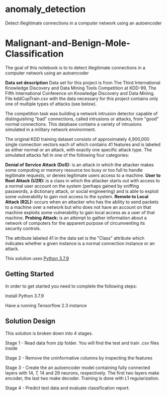 # anomaly_detection
Detect illegitimate connections in a computer network using an autoencoder

# Malignant-and-Benign-Mole-Classification

The goal of this notebook is to to detect illegitimate connections in a computer network using an autoencoder

**Data set description**
Data set for this project is from The Third International Knowledge Discovery and Data Mining Tools Competition at KDD-99, The Fifth International Conference on Knowledge Discovery and Data Mining. File kddCupTrain.csv with the data necessary for this project contains only one of multiple types of attacks (see below).

The competition task was building a network intrusion detector capable of distinguishing "bad" connections, called intrusions or attacks, from "good" normal connections. This database contains a variety of intrusions simulated in a military network environment.

The original KDD training dataset consists of approximately 4,900,000 single connection vectors each of which contains 41 features and is labeled as either normal or an attack, with exactly one specific attack type. The simulated attacks fall in one of the following four categories:

**Denial of Service Attack (DoS):** is an attack in which the attacker makes some computing or memory resource too busy or too full to handle legitimate requests, or denies legitimate users access to a machine.
**User to Root Attack (U2R):** is a class in which the attacker starts out with access to a normal user account on the system (perhaps gained by sniffing passwords, a dictionary attack, or social engineering) and is able to exploit some vulnerability to gain root access to the system.
**Remote to Local Attack (R2L):** occurs when an attacker who has the ability to send packets to a machine over a network but who does not have an account on that machine exploits some vulnerability to gain local access as a user of that machine.
**Probing Attack:** is an attempt to gather information about a network of computers for the apparent purpose of circumventing its security controls.

The attribute labeled 41 in the data set is the "Class" attribute which indicates whether a given instance is a normal connection instance or an attack.


This solution uses [Python 3.7.9](https://www.python.org/downloads/release/python-379/)


## Getting Started
In order to get started you need to complete the following steps:

Install Python 3.7.9

Have a running Tensorflow 2.3 instance

## Solution Design

This solution is broken down into 4 stages.

Stage 1 - Read data from zip folder. You will find the test and train .csv files inside 

Stage 2 - Remove the uninformative columns by inspecting the features

Stage 3 - Create the an autoencoder model containing fully connected layers with 14, 7, 14 and 29 neurons, respectively. The first two layers make encoder, the last two make decoder. Training is done with L1 regularization.

Stage 4 - Predict test data and evaluate classification report.
